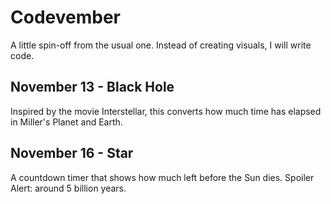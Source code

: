 # Codevember
A little spin-off from the usual one. Instead of creating visuals, I will write code.

## November 13 - Black Hole
Inspired by the movie Interstellar, this converts how much time has elapsed in Miller's Planet and Earth.

## November 16 - Star
A countdown timer that shows how much left before the Sun dies. Spoiler Alert: around 5 billion years.